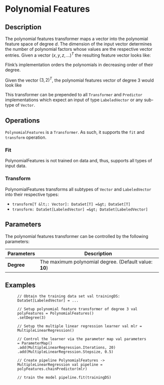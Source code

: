  $$ \newcommand{\R}{\mathbb{R}} \newcommand{\E}{\mathbb{E}} \newcommand{\x}{\mathbf{x}} \newcommand{\y}{\mathbf{y}} \newcommand{\wv}{\mathbf{w}} \newcommand{\av}{\mathbf{\alpha}} \newcommand{\bv}{\mathbf{b}} \newcommand{\N}{\mathbb{N}} \newcommand{\id}{\mathbf{I}} \newcommand{\ind}{\mathbf{1}} \newcommand{\0}{\mathbf{0}} \newcommand{\unit}{\mathbf{e}} \newcommand{\one}{\mathbf{1}} \newcommand{\zero}{\mathbf{0}} \newcommand\rfrac[2]{^{#1}\!/_{#2}} \newcommand{\norm}[1]{\left\lVert#1\right\rVert} $$

# Polynomial Features

## Description

The polynomial features transformer maps a vector into the polynomial feature space of degree $d$. The dimension of the input vector determines the number of polynomial factors whose values are the respective vector entries. Given a vector $(x, y, z, \ldots)^T$ the resulting feature vector looks like:

Flink’s implementation orders the polynomials in decreasing order of their degree.

Given the vector $\left(3,2\right)^T$, the polynomial features vector of degree 3 would look like

This transformer can be prepended to all `Transformer` and `Predictor` implementations which expect an input of type `LabeledVector` or any sub-type of `Vector`.

## Operations

`PolynomialFeatures` is a `Transformer`. As such, it supports the `fit` and `transform` operation.

### Fit

PolynomialFeatures is not trained on data and, thus, supports all types of input data.

### Transform

PolynomialFeatures transforms all subtypes of `Vector` and `LabeledVector` into their respective types:

*   `transform[T &lt;: Vector]: DataSet[T] =&gt; DataSet[T]`
*   `transform: DataSet[LabeledVector] =&gt; DataSet[LabeledVector]`

## Parameters

The polynomial features transformer can be controlled by the following parameters:

| Parameters | Description |
| --- | --- |
| **Degree** | The maximum polynomial degree. (Default value: **10**) |

## Examples

<figure class="highlight">

```
// Obtain the training data set val trainingDS: DataSet[LabeledVector] = ...

// Setup polynomial feature transformer of degree 3 val polyFeatures = PolynomialFeatures()
.setDegree(3)

// Setup the multiple linear regression learner val mlr = MultipleLinearRegression()

// Control the learner via the parameter map val parameters = ParameterMap()
.add(MultipleLinearRegression.Iterations, 20)
.add(MultipleLinearRegression.Stepsize, 0.5)

// Create pipeline PolynomialFeatures -> MultipleLinearRegression val pipeline = polyFeatures.chainPredictor(mlr)

// train the model pipeline.fit(trainingDS)
```

</figure>

